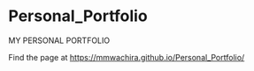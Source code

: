 # Personal_Portfolio
MY PERSONAL PORTFOLIO

Find the page at https://mmwachira.github.io/Personal_Portfolio/
